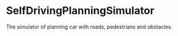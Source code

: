 # SelfDrivingPlanningSimulator
The simulator of planning car with roads, pedestrians and obstacles.
